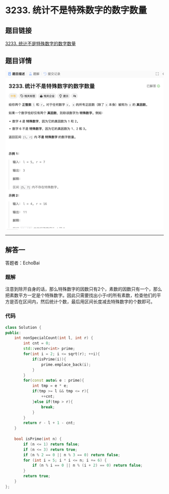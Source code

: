 # 3233. 统计不是特殊数字的数字数量
## 题目链接  
[3233. 统计不是特殊数字的数字数量](https://leetcode.cn/problems/find-the-count-of-numbers-which-are-not-special/description/?envType=daily-question&envId=2024-11-22)
## 题目详情
![题目图片](Img/3233.png)

***
## 解答一
答题者：EchoBai

### 题解
注意到除开自身的话，那么特殊数字的因数只有2个，素数的因数只有一个，那么把素数平方一定是个特殊数字。因此只需要找出小于r的所有素数，检查他们的平方是否在区间内，然后统计个数，最后用区间长度减去特殊数字的个数即可。

### 代码
``` cpp
class Solution {
public:
    int nonSpecialCount(int l, int r) {
        int cnt = 0;
        std::vector<int> prime;
        for(int i = 2; i <= sqrt(r); ++i){
            if(isPrime(i)){
                prime.emplace_back(i);
            }
        }
        for(const auto& e : prime){
            int tmp = e * e;
            if(tmp >= l && tmp <= r){
                ++cnt;
            }else if(tmp > r){
                break;
            }
        }
        return r - l + 1 - cnt;
    }

    bool isPrime(int n) {
        if (n <= 1) return false;
        if (n <= 3) return true;
        if (n % 2 == 0 || n % 3 == 0) return false;
        for (int i = 5; i * i <= n; i += 6) {
            if (n % i == 0 || n % (i + 2) == 0) return false;
        }
        return true;
    }
};
```


